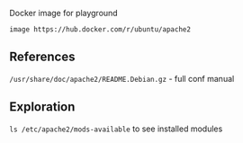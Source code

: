 Docker image for playground

`image https://hub.docker.com/r/ubuntu/apache2`

## References
`/usr/share/doc/apache2/README.Debian.gz` - full conf manual

## Exploration

`ls /etc/apache2/mods-available` to see installed modules